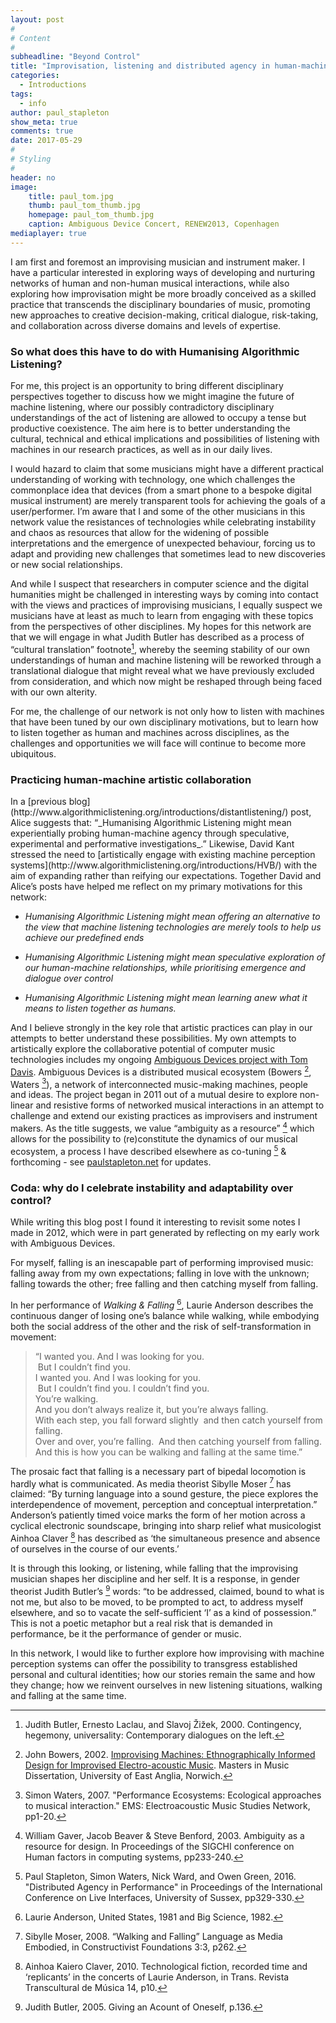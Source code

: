 ```yaml
---
layout: post
#
# Content
#
subheadline: "Beyond Control"
title: "Improvisation, listening and distributed agency in human-machine musical ecosystems"
categories:
  - Introductions
tags:
  - info
author: paul_stapleton
show_meta: true
comments: true
date: 2017-05-29
#
# Styling
#
header: no
image:
    title: paul_tom.jpg
    thumb: paul_tom_thumb.jpg
    homepage: paul_tom_thumb.jpg
    caption: Ambiguous Device Concert, RENEW2013, Copenhagen
mediaplayer: true
---
```


I am first and foremost an improvising musician and instrument maker. I have a particular interested in exploring ways of developing and nurturing networks of human and non-human musical interactions, while also exploring how improvisation might be more broadly conceived as a skilled practice that transcends the disciplinary boundaries of music, promoting new approaches to creative decision-making, critical dialogue, risk-taking, and collaboration across diverse domains and levels of expertise.

### So what does this have to do with Humanising Algorithmic Listening?
<p></p>
For me, this project is an opportunity to bring different disciplinary perspectives together to discuss how we might imagine the future of machine listening, where our possibly contradictory disciplinary understandings of the act of listening are allowed to occupy a tense but productive coexistence. The aim here is to better understanding the cultural, technical and ethical implications and possibilities of listening with machines in our research practices, as well as in our daily lives.

I would hazard to claim that some musicians might have a different practical understanding of working with technology, one which challenges the commonplace idea that devices (from a smart phone to a bespoke digital musical instrument) are merely transparent tools for achieving the goals of a user/performer. I’m aware that I and some of the other musicians in this network value the resistances of technologies while celebrating instability and chaos as resources that allow for the widening of possible interpretations and the emergence of unexpected behaviour, forcing us to adapt and providing new challenges that sometimes lead to new discoveries or new social relationships.

And while I suspect that researchers in computer science and the digital humanities might be challenged in interesting ways by coming into contact with the views and practices of improvising musicians, I equally suspect we musicians have at least as much to learn from engaging with these topics from the perspectives of other disciplines. My hopes for this network are that we will engage in what Judith Butler has described as a process of “cultural translation” footnote[^1], whereby the seeming stability of our own understandings of human and machine listening will be reworked through a translational dialogue that might reveal what we have previously excluded from consideration, and which now might be reshaped through being faced with our own alterity.

For me, the challenge of our network is not only how to listen with machines that have been tuned by our own disciplinary motivations, but to learn how to listen together as human and machines across disciplines, as the challenges and opportunities we will face will continue to become more ubiquitous.

### Practicing human-machine artistic collaboration
<p></p>
In a [previous blog](http://www.algorithmiclistening.org/introductions/distantlistening/) post, Alice suggests that: “_Humanising Algorithmic Listening might mean experientially probing human-machine agency through speculative, experimental and performative investigations_.” Likewise, David Kant stressed the need to [artistically engage with existing machine perception systems](http://www.algorithmiclistening.org/introductions/HVB/) with the aim of expanding rather than reifying our expectations. Together David and Alice’s posts have helped me reflect on my primary motivations for this network:

+ _Humanising Algorithmic Listening might mean offering an alternative to the view that machine listening technologies are merely tools to help us achieve our predefined ends_

+ _Humanising Algorithmic Listening might mean speculative exploration of our human-machine relationships, while prioritising emergence and dialogue over control_

+ _Humanising Algorithmic Listening might mean learning anew what it means to listen together as humans._

And I believe strongly in the key role that artistic practices can play in our attempts to better understand these possibilities. My own attempts to artistically explore the collaborative potential of computer music technologies includes my ongoing [Ambiguous Devices project with Tom Davis](http://www.paulstapleton.net/portfolio/tomdavis). Ambiguous Devices is a distributed musical ecosystem (Bowers [^2], Waters [^3]), a network of interconnected music-making machines, people and ideas. The project began in 2011 out of a mutual desire to explore non-linear and resistive forms of networked musical interactions in an attempt to challenge and extend our existing practices as improvisers and instrument makers. As the title suggests, we value “ambiguity as a resource” [^4] which allows for the possibility to (re)constitute the dynamics of our musical ecosystem, a process I have described elsewhere as co-tuning [^5] & forthcoming - see [paulstapleton.net](http://www.paulstapleton.net/portfolio/tomdavis) for updates.


### Coda: why do I celebrate instability and adaptability over control?
<p></p>
While writing this blog post I found it interesting to revisit some notes I made in 2012, which were in part generated by reflecting on my early work with Ambiguous Devices.

For myself, falling is an inescapable part of performing improvised music: falling away from my own expectations; falling in love with the unknown; falling towards the other; free falling and then catching myself from falling.

In her performance of _Walking & Falling_ [^6], Laurie Anderson describes the continuous danger of losing one’s balance while walking, while embodying both the social address of the other and the risk of self-transformation in movement:

> “I wanted you. And I was looking for you.   
 But I couldn’t find you.    
I wanted you. And I was looking for you.   
 But I couldn’t find you. I couldn’t find you.   
You’re walking.    
And you don’t always realize it, but you’re always falling.    
With each step, you fall forward slightly  and then catch yourself from falling.   
Over and over, you’re falling.  And then catching yourself from falling.    
And this is how you can be walking and falling at the same time.”


The prosaic fact that falling is a necessary part of bipedal locomotion is hardly what is communicated. As media theorist Sibylle Moser [^7] has claimed: “By turning language into a sound gesture, the piece explores the interdependence of movement, perception and conceptual interpretation.” Anderson’s patiently timed voice marks the form of her motion across a cyclical electronic soundscape, bringing into sharp relief what musicologist Ainhoa Claver [^8] has described as ‘the simultaneous presence and absence of ourselves in the course of our events.’  

It is through this looking, or listening, while falling that the improvising musician shapes her discipline and her self. It is a response, in gender theorist Judith Butler’s [^9] words: “to be addressed, claimed, bound to what is not me, but also to be moved, to be prompted to act, to address myself elsewhere, and so to vacate the self-sufficient ‘I’ as a kind of possession.” This is not a poetic metaphor but a real risk that is demanded in performance, be it the performance of gender or music.

In this network, I would like to further explore how improvising with machine perception systems can offer the possibility to transgress established personal and cultural identities; how our stories remain the same and how they change; how we reinvent ourselves in new listening situations, walking and falling at the same time.



[^1]: Judith Butler, Ernesto Laclau, and Slavoj Žižek, 2000. Contingency, hegemony, universality: Contemporary dialogues on the left.   
[^2]: John Bowers, 2002. [Improvising Machines: Ethnographically Informed Design for Improvised Electro-acoustic Music](https://pdfs.semanticscholar.org/efba/72baf4b320d86879eb6a95bae58e96429da9.pdf  ). Masters in Music Dissertation, University of East Anglia, Norwich.      
[^3]: Simon Waters, 2007. "Performance Ecosystems: Ecological approaches to musical interaction." EMS: Electroacoustic Music Studies Network, pp1-20.   
[^4]: William Gaver, Jacob Beaver & Steve Benford, 2003. Ambiguity as a resource for design. In Proceedings of the SIGCHI conference on Human factors in computing systems, pp233-240.   
[^5]: Paul Stapleton, Simon Waters, Nick Ward, and Owen Green, 2016. "Distributed Agency in Performance" in Proceedings of the International Conference on Live Interfaces, University of Sussex, pp329-330.   
[^6]: Laurie Anderson, United States, 1981 and Big Science, 1982.   
[^7]: Sibylle Moser, 2008. “Walking and Falling” Language as Media Embodied, in Constructivist Foundations 3:3, p262.   
[^8]: Ainhoa Kaiero Claver, 2010. Technological fiction, recorded time and ‘replicants’ in the concerts of Laurie Anderson, in Trans. Revista Transcultural de Música 14, p10.   
[^9]: Judith Butler, 2005. Giving an Acount of Oneself, p.136.   
